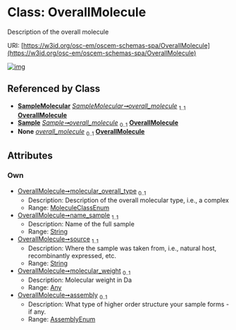 
# Class: OverallMolecule

Description of the overall molecule

URI: [https://w3id.org/osc-em/oscem-schemas-spa/OverallMolecule](https://w3id.org/osc-em/oscem-schemas-spa/OverallMolecule)


[![img](https://yuml.me/diagram/nofunky;dir:TB/class/[SampleMolecular],[Sample],[Any]<molecular_weight%200..1-++[OverallMolecule&#124;molecular_overall_type:MoleculeClassEnum%20%3F;name_sample:string;source:string;assembly:AssemblyEnum%20%3F],[SampleMolecular]++-%20overall_molecule%201..1>[OverallMolecule],[Sample]++-%20overall_molecule%200..1>[OverallMolecule],[Sample]++-%20overall_molecule(i)%200..1>[OverallMolecule],[Any])](https://yuml.me/diagram/nofunky;dir:TB/class/[SampleMolecular],[Sample],[Any]<molecular_weight%200..1-++[OverallMolecule&#124;molecular_overall_type:MoleculeClassEnum%20%3F;name_sample:string;source:string;assembly:AssemblyEnum%20%3F],[SampleMolecular]++-%20overall_molecule%201..1>[OverallMolecule],[Sample]++-%20overall_molecule%200..1>[OverallMolecule],[Sample]++-%20overall_molecule(i)%200..1>[OverallMolecule],[Any])

## Referenced by Class

 *  **[SampleMolecular](SampleMolecular.md)** *[SampleMolecular➞overall_molecule](SampleMolecular_overall_molecule.md)*  <sub>1..1</sub>  **[OverallMolecule](OverallMolecule.md)**
 *  **[Sample](Sample.md)** *[Sample➞overall_molecule](Sample_overall_molecule.md)*  <sub>0..1</sub>  **[OverallMolecule](OverallMolecule.md)**
 *  **None** *[overall_molecule](overall_molecule.md)*  <sub>0..1</sub>  **[OverallMolecule](OverallMolecule.md)**

## Attributes


### Own

 * [OverallMolecule➞molecular_overall_type](OverallMolecule_molecular_overall_type.md)  <sub>0..1</sub>
     * Description: Description of the overall molecular type, i.e., a complex
     * Range: [MoleculeClassEnum](MoleculeClassEnum.md)
 * [OverallMolecule➞name_sample](OverallMolecule_name_sample.md)  <sub>1..1</sub>
     * Description: Name of the full sample
     * Range: [String](types/String.md)
 * [OverallMolecule➞source](OverallMolecule_source.md)  <sub>1..1</sub>
     * Description: Where the sample was taken from, i.e., natural host, recombinantly expressed, etc.
     * Range: [String](types/String.md)
 * [OverallMolecule➞molecular_weight](OverallMolecule_molecular_weight.md)  <sub>0..1</sub>
     * Description: Molecular weight in Da
     * Range: [Any](Any.md)
 * [OverallMolecule➞assembly](OverallMolecule_assembly.md)  <sub>0..1</sub>
     * Description: What type of higher order structure your sample forms - if any.
     * Range: [AssemblyEnum](AssemblyEnum.md)
